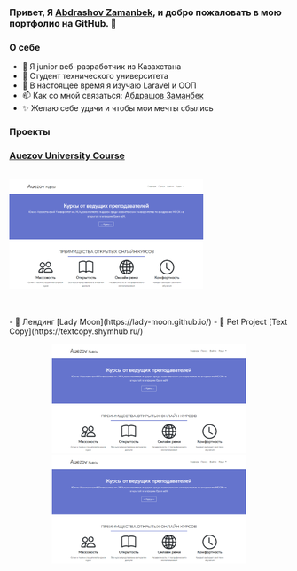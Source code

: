 
### Привет, Я **[Abdrashov Zamanbek](https://abdrashov.github.io)**, и добро пожаловать в мою портфолио на GitHub. 👋


### О себе
- 🌼 Я junior веб-разработчик из Казахстана
- 🏃 Cтудент технического университета
- 🌱 В настоящее время я изучаю Laravel и ООП
- 📫 Как со мной связаться: [Абдрашов Заманбек](https://abdrashov.github.io)
- ✨ Желаю себе удачи и чтобы мои мечты сбылись

### Проекты
<p align="center">
	<h3><a href="http://courses.shymhub.ru">Auezov University Course</a></h3><br>
	<a href="http://courses.shymhub.ru/">
		<img src="auezov.png" width="350" alt="Auezov course">
	</a>
</p><br/>
<br/>
- 📜 Лендинг [Lady Moon](https://lady-moon.github.io/)
- 🐙 Pet Project [Text Copy](https://textcopy.shymhub.ru/)


<p align="center">
	<a href="http://courses.shymhub.ru/">
		<img src="auezov.png" width="350" alt="Auezov course">
	</a>
	<a href="http://courses.shymhub.ru/">
		<img src="auezov.png" width="350" alt="Auezov course">
	</a>
</p>

<!-- - 🌱 I’m currently learning API and OOP
- 💬 Ask me about anything [here](https://github.com/abdrashov/abdrashov/issues)
- 📫 How to reach me: [Abdrashov Zamanbek](https://abdrashov.github.io)
- ☘ I like silence
- ☕️ I drink tea -->


<!--
	- ✨
	- 🔭 I’m currently working on ...
	- 🌱 I’m currently learning ...
	- 👯 I’m looking to collaborate on ...
	- 🤔 I’m looking for help with ...
	- 💬 Ask me about ...
	- 📫 How to reach me: ...
	- 😄 Pronouns: ...
	- ⚡ Fun fact: ...
-->
